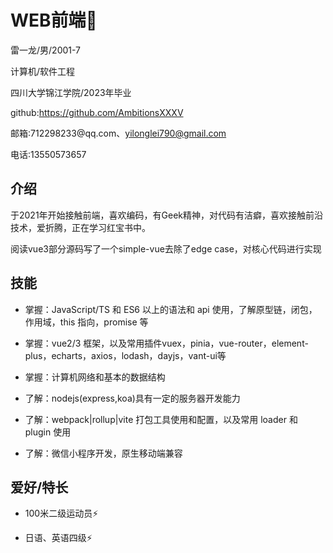 # WEB前端👋

雷一龙/男/2001-7

计算机/软件工程

四川大学锦江学院/2023年毕业


github:https://github.com/AmbitionsXXXV

邮箱:712298233\@qq.com、yilonglei790@gmail.com

电话:13550573657

## 介绍

于2021年开始接触前端，喜欢编码，有Geek精神，对代码有洁癖，喜欢接触前沿技术，爱折腾，正在学习红宝书中。

阅读vue3部分源码写了一个simple-vue去除了edge case，对核心代码进行实现

## 技能

*   掌握：JavaScript/TS 和 ES6 以上的语法和 api 使用，了解原型链，闭包，作用域，this 指向，promise 等

*   掌握：vue2/3 框架，以及常用插件vuex，pinia，vue-router，element-plus，echarts，axios，lodash，dayjs，vant-ui等

*   掌握：计算机网络和基本的数据结构
   
*   了解：nodejs(express,koa)具有一定的服务器开发能力

*   了解：webpack|rollup|vite 打包工具使用和配置，以及常用 loader 和 plugin 使用

*   了解：微信小程序开发，原生移动端兼容

## 爱好/特长

*   100米二级运动员⚡

*   日语、英语四级⚡

<!--
**AmbitionsXXXV/AmbitionsXXXV** is a ✨ _special_ ✨ repository because its `README.md` (this file) appears on your GitHub profile.

Here are some ideas to get you started:

- 🔭 I’m currently working on ...
- 🌱 I’m currently learning ...
- 👯 I’m looking to collaborate on ...
- 🤔 I’m looking for help with ...
- 💬 Ask me about ...
- 📫 How to reach me: ...
- 😄 Pronouns: ...
- ⚡ Fun fact: ...
-->
